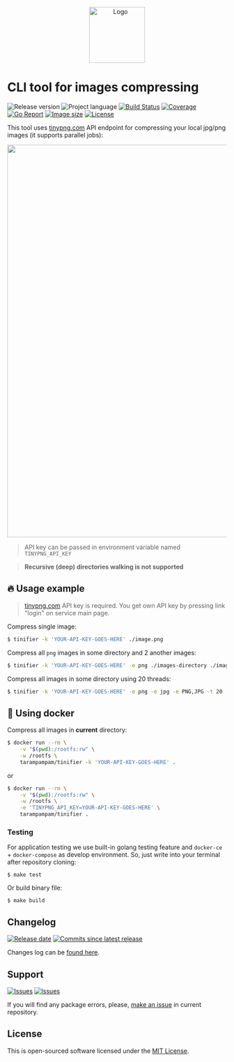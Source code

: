 <p align="center">
  <img src="https://tinypng.com/images/apng/panda-waving.png" alt="Logo" width="128" />
</p>

# CLI tool for images compressing

![Release version][badge_release_version]
![Project language][badge_language]
[![Build Status][badge_build]][link_build]
[![Coverage][badge_coverage]][link_coverage]
[![Go Report][badge_goreport]][link_goreport]
[![Image size][badge_size_latest]][link_docker_build]
[![License][badge_license]][link_license]

This tool uses [tinypng.com][tinypng.com] API endpoint for compressing your local jpg/png images (it supports parallel jobs):

<p align="center">
    <a href="https://asciinema.org/a/LGL0Brjm0YzRPs7TcyXVTCSXz" target="_blank"><img src="https://asciinema.org/a/LGL0Brjm0YzRPs7TcyXVTCSXz.svg" width="900"></a>
</p>

> API key can be passed in environment variable named `TINYPNG_API_KEY`

> **Recursive (deep) directories walking is not supported**

## :fire: Usage example

> [tinypng.com][tinypng.com] API key is required. You get own API key by pressing link "login" on service main page.

Compress single image:

```bash
$ tinifier -k 'YOUR-API-KEY-GOES-HERE' ./image.png
```

Compress all `png` images in some directory and 2 another images:

```bash
$ tinifier -k 'YOUR-API-KEY-GOES-HERE' -e png ./images-directory ./image-1.png ./image-2.png
```

Compress all images in some directory using 20 threads:

```bash
$ tinifier -k 'YOUR-API-KEY-GOES-HERE' -e png -e jpg -e PNG,JPG -t 20 ./images-directory
```

## :whale: Using docker

Compress all images in **current** directory:

```bash
$ docker run --rm \
    -v "$(pwd):/rootfs:rw" \
    -w /rootfs \
    tarampampam/tinifier -k 'YOUR-API-KEY-GOES-HERE' .
```

or 

```bash
$ docker run --rm \
    -v "$(pwd):/rootfs:rw" \
    -w /rootfs \
    -e 'TINYPNG_API_KEY=YOUR-API-KEY-GOES-HERE' \
    tarampampam/tinifier .
```

### Testing

For application testing we use built-in golang testing feature and `docker-ce` + `docker-compose` as develop environment. So, just write into your terminal after repository cloning:

```shell
$ make test
```

Or build binary file:

```shell
$ make build
```

## Changelog

[![Release date][badge_release_date]][link_releases]
[![Commits since latest release][badge_commits_since_release]][link_commits]

Changes log can be [found here][link_changes_log].

## Support

[![Issues][badge_issues]][link_issues]
[![Issues][badge_pulls]][link_pulls]

If you will find any package errors, please, [make an issue][link_create_issue] in current repository.

## License

This is open-sourced software licensed under the [MIT License][link_license].

[badge_build]:https://img.shields.io/github/workflow/status/tarampampam/tinifier/tests/master
[badge_coverage]:https://img.shields.io/codecov/c/github/tarampampam/tinifier/master.svg?maxAge=30
[badge_goreport]:https://goreportcard.com/badge/github.com/tarampampam/tinifier
[badge_size_latest]:https://images.microbadger.com/badges/image/tarampampam/tinifier.svg
[badge_release_version]:https://img.shields.io/github/release/tarampampam/tinifier.svg?maxAge=30
[badge_language]:https://img.shields.io/badge/language-go_1.13-blue.svg?longCache=true
[badge_license]:https://img.shields.io/github/license/tarampampam/tinifier.svg?longCache=true
[badge_release_date]:https://img.shields.io/github/release-date/tarampampam/tinifier.svg?maxAge=180
[badge_commits_since_release]:https://img.shields.io/github/commits-since/tarampampam/tinifier/latest.svg?maxAge=45
[badge_issues]:https://img.shields.io/github/issues/tarampampam/tinifier.svg?maxAge=45
[badge_pulls]:https://img.shields.io/github/issues-pr/tarampampam/tinifier.svg?maxAge=45
[link_goreport]:https://goreportcard.com/report/github.com/tarampampam/tinifier

[link_coverage]:https://codecov.io/gh/tarampampam/tinifier
[link_build]:https://github.com/tarampampam/tinifier/actions
[link_docker_build]:https://hub.docker.com/r/tarampampam/tinifier/
[link_license]:https://github.com/tarampampam/tinifier/blob/master/LICENSE
[link_releases]:https://github.com/tarampampam/tinifier/releases
[link_commits]:https://github.com/tarampampam/tinifier/commits
[link_changes_log]:https://github.com/tarampampam/tinifier/blob/master/CHANGELOG.md
[link_issues]:https://github.com/tarampampam/tinifier/issues
[link_create_issue]:https://github.com/tarampampam/tinifier/issues/new/choose
[link_pulls]:https://github.com/tarampampam/tinifier/pulls

[tinypng.com]:https://tinypng.com/
